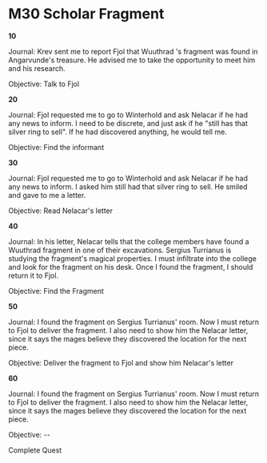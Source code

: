 # M30 Scholar Fragment

**10** 

Journal:
Krev sent me to report Fjol that Wuuthrad 's fragment was found in Angarvunde's treasure. He advised me to take the opportunity to meet him and his research.

Objective: 
Talk to Fjol

**20** 

Journal:
Fjol requested me to go to Winterhold and ask Nelacar if he had any news to inform. I need to be discrete, and just ask if he "still has that silver ring to sell". If he had discovered anything, he would tell me.

Objective: 
Find the informant

**30** 

Journal:
Fjol requested me to go to Winterhold and ask Nelacar if he had any news to inform. I asked him still had that silver ring to sell. He smiled and gave to me a letter.

Objective: 
Read Nelacar's letter

**40** 

Journal:
In his letter, Nelacar tells that the college members have found a Wuuthrad fragment in one of their excavations. Sergius Turrianus is studying the fragment's magical properties. I must infiltrate into the college and look for the fragment on his desk. Once I found the fragment, I should return it to Fjol. 

Objective: 
Find the Fragment

**50** 

Journal:
I found the fragment on Sergius Turrianus' room. Now I must return to Fjol to deliver the fragment. I also need to show him the Nelacar letter, since it says the mages believe they discovered the location for the next piece.

Objective: 
Deliver the fragment to Fjol and show him Nelacar's  letter

**60** 

Journal:
I found the fragment on Sergius Turrianus' room. Now I must return to Fjol to deliver the fragment. I also need to show him the Nelacar letter, since it says the mages believe they discovered the location for the next piece.

Objective: --

Complete Quest

